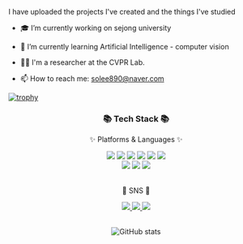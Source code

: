 
I have uploaded the projects I've created and the things I've studied

- 🎓 I’m currently working on sejong university
- 🌱 I’m currently learning Artificial Intelligence - computer vision
- 👨‍💻 I'm a researcher at the CVPR Lab.

- 📫 How to reach me: solee890@naver.com 




[![trophy](https://github-profile-trophy.vercel.app/?username=lee-seong-wook)](https://github.com/ryo-ma/github-profile-trophy)
<div align=center>
	<h3>📚 Tech Stack 📚</h3>
	<p>✨ Platforms & Languages ✨</p>
</div>
<div align="center">
<img src="https://img.shields.io/badge/python-3776AB?style=flat&logo=python&logoColor=white" />
<img src="https://img.shields.io/badge/TensorFlow-FF6F00?style=flat&logo=TensorFlow&logoColor=white" />
<img src="https://img.shields.io/badge/Keras-D00000?style=flat&logo=Keras&logoColor=white" />
<img src="https://img.shields.io/badge/PyTorch-EE4C2C?style=flat&logo=PyTorch&logoColor=white" />
<img src="https://img.shields.io/badge/C-A8B9CC?style=flat&logo=C&logoColor=white" />
<img src="https://img.shields.io/badge/Linux-FCC624?style=flat&logo=Linux&logoColor=white" />
	<br>
<img src="https://img.shields.io/badge/Raspberry%20Pi-C51A4A?style=flat&logo=Raspberry%20Pi&logoColor=white"/>
<img src="https://img.shields.io/badge/Arduino-00979D?style=flat&logo=Arduino&logoColor=white" />
<img src="https://img.shields.io/badge/ubuntu-E95420?style=flat&logo=ubuntu&logoColor=white" />




</div>
<br>

	
</div>
<div align=center>
	<p>🎨 SNS 🎨</p>
</div>
</div>

<div align=center>
    <a href="mailto:solee890@naver.com">
        <img src="https://img.shields.io/badge/Mail-30B980?style=flat&logo=Gmail&logoColor=white" />
    </a>
    <a href="https://www.instagram.com/our_st.ro2">
        <img src="https://img.shields.io/badge/Instagram-E4405F?style=flat&logo=Instagram&logoColor=white" />
    </a>
	<a href="https://www.facebook.com/profile.php?id=100008650308823&locale=ko_KR">
  <img src="https://img.shields.io/badge/Facebook-1877F2?style=flat&logo=Facebook&logoColor=white" />
</a>

</div>


</div>
<div align=center>
	<br>




![GitHub stats](https://github-readme-stats.vercel.app/api?username=lee-seong-wook&show_icons=true&count_private=true)  








